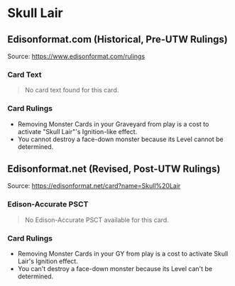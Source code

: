 # Skull Lair

## Edisonformat.com (Historical, Pre-UTW Rulings)

Source: https://www.edisonformat.com/rulings

### Card Text

> No card text found for this card.

### Card Rulings

*   Removing Monster Cards in your Graveyard from play is a cost to activate "Skull Lair"'s Ignition-like effect.
*   You cannot destroy a face-down monster because its Level cannot be determined.

## Edisonformat.net (Revised, Post-UTW Rulings)

Source: https://edisonformat.net/card?name=Skull%20Lair

### Edison-Accurate PSCT

> No Edison-Accurate PSCT available for this card.

### Card Rulings

*   Removing Monster Cards in your GY from play is a cost to activate Skull Lair's Ignition effect.
*   You can't destroy a face-down monster because its Level can't be determined.
            